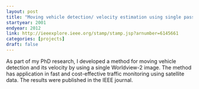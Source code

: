 ```yaml
---
layout: post
title: "Moving vehicle detection/ velocity estimation using single pass Worldview-2 imagery"
startyear: 2001
endyear: 2012
link: http://ieeexplore.ieee.org/stamp/stamp.jsp?arnumber=6145661
categories: [projects]
draft: false
---
```


As part of my PhD research, I developed a method for moving vehicle detection and its velocity by using a single Worldview-2 image. The method has application in fast and cost-effective traffic monitoring using satellite data. The results were published in the IEEE journal.
